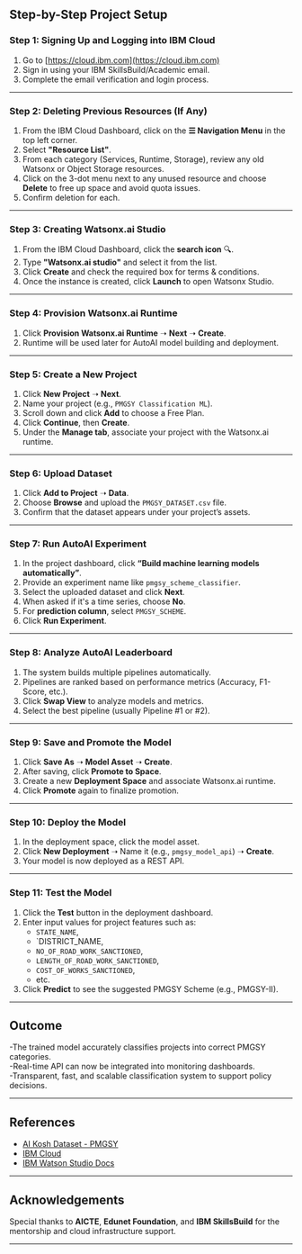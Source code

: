 ## Step-by-Step Project Setup

### Step 1: Signing Up and Logging into IBM Cloud
1. Go to [https://cloud.ibm.com](https://cloud.ibm.com)
2. Sign in using your IBM SkillsBuild/Academic email.
3. Complete the email verification and login process.

---

### Step 2: Deleting Previous Resources (If Any)

1. From the IBM Cloud Dashboard, click on the **☰ Navigation Menu** in the top left corner.
2. Select **"Resource List"**.
3. From each category (Services, Runtime, Storage), review any old Watsonx or Object Storage resources.
4. Click on the 3-dot menu next to any unused resource and choose **Delete** to free up space and avoid quota issues.
5. Confirm deletion for each.

---

### Step 3: Creating Watsonx.ai Studio

1. From the IBM Cloud Dashboard, click the **search icon** 🔍.
2. Type **"Watsonx.ai studio"** and select it from the list.
3. Click **Create** and check the required box for terms & conditions.
4. Once the instance is created, click **Launch** to open Watsonx Studio.

---

### Step 4: Provision Watsonx.ai Runtime

1. Click **Provision Watsonx.ai Runtime** ➝ **Next** ➝ **Create**.
2. Runtime will be used later for AutoAI model building and deployment.

---

### Step 5: Create a New Project

1. Click **New Project** ➝ **Next**.
2. Name your project (e.g., `PMGSY Classification ML`).
3. Scroll down and click **Add** to choose a Free Plan.
4. Click **Continue**, then **Create**.
5. Under the **Manage tab**, associate your project with the Watsonx.ai runtime.

---

### Step 6: Upload Dataset

1. Click **Add to Project** ➝ **Data**.
2. Choose **Browse** and upload the `PMGSY_DATASET.csv` file.
3. Confirm that the dataset appears under your project’s assets.

---

### Step 7: Run AutoAI Experiment

1. In the project dashboard, click **“Build machine learning models automatically”**.
2. Provide an experiment name like `pmgsy_scheme_classifier`.
3. Select the uploaded dataset and click **Next**.
4. When asked if it's a time series, choose **No**.
5. For **prediction column**, select `PMGSY_SCHEME`.
6. Click **Run Experiment**.

---

### Step 8: Analyze AutoAI Leaderboard

1. The system builds multiple pipelines automatically.
2. Pipelines are ranked based on performance metrics (Accuracy, F1-Score, etc.).
3. Click **Swap View** to analyze models and metrics.
4. Select the best pipeline (usually Pipeline #1 or #2).

---

### Step 9: Save and Promote the Model

1. Click **Save As** ➝ **Model Asset** ➝ **Create**.
2. After saving, click **Promote to Space**.
3. Create a new **Deployment Space** and associate Watsonx.ai runtime.
4. Click **Promote** again to finalize promotion.

---

### Step 10: Deploy the Model

1. In the deployment space, click the model asset.
2. Click **New Deployment** ➝ Name it (e.g., `pmgsy_model_api`) ➝ **Create**.
3. Your model is now deployed as a REST API.

---

### Step 11: Test the Model

1. Click the **Test** button in the deployment dashboard.
2. Enter input values for project features such as:
   - `STATE_NAME`,
   - `DISTRICT_NAME,
   - `NO_OF_ROAD_WORK_SANCTIONED`,
   - `LENGTH_OF_ROAD_WORK_SANCTIONED`,
   - `COST_OF_WORKS_SANCTIONED`,
   - etc.
3. Click **Predict** to see the suggested PMGSY Scheme (e.g., PMGSY-II).

---

## Outcome

-The trained model accurately classifies projects into correct PMGSY categories.  
-Real-time API can now be integrated into monitoring dashboards.  
-Transparent, fast, and scalable classification system to support policy decisions.

---

## References

- [AI Kosh Dataset - PMGSY](https://aikosh.indiaai.gov.in/web/datasets/details/pradhan_mantri_gram_sadak_yojna_pmgsy.html)
- [IBM Cloud](https://cloud.ibm.com/)
- [IBM Watson Studio Docs](https://dataplatform.cloud.ibm.com/docs)

---

## Acknowledgements

Special thanks to **AICTE**, **Edunet Foundation**, and **IBM SkillsBuild** for the mentorship and cloud infrastructure support.

---
